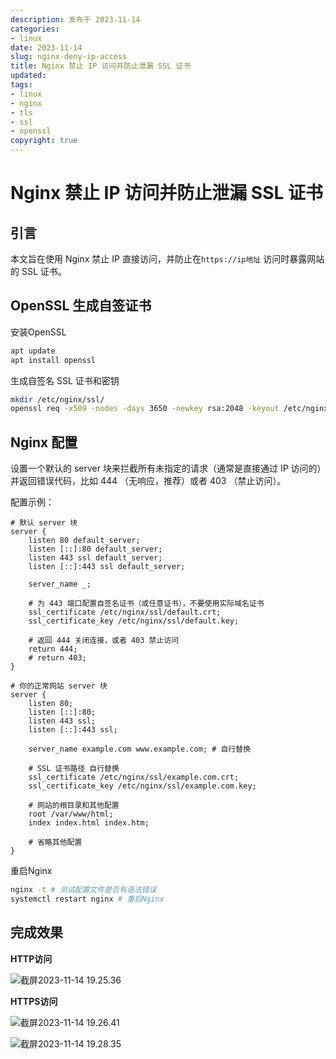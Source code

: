 ```yaml
---
description: 发布于 2023-11-14
categories:
- linux
date: 2023-11-14
slug: nginx-deny-ip-access
title: Nginx 禁止 IP 访问并防止泄漏 SSL 证书
updated: 
tags: 
- linux
- nginx
- tls
- ssl
- openssl
copyright: true
---
```


# Nginx 禁止 IP 访问并防止泄漏 SSL 证书

## 引言

本文旨在使用 Nginx 禁止 IP 直接访问，并防止在`https://ip地址` 访问时暴露网站的 SSL 证书。

## OpenSSL 生成自签证书

安装OpenSSL

```bash
apt update
apt install openssl
```

生成自签名 SSL 证书和密钥

```bash
mkdir /etc/nginx/ssl/
openssl req -x509 -nodes -days 3650 -newkey rsa:2048 -keyout /etc/nginx/ssl/default.key -out /etc/nginx/ssl/default.crt
```

## Nginx 配置

设置一个默认的 server 块来拦截所有未指定的请求（通常是直接通过 IP 访问的）并返回错误代码，比如 444 （无响应，推荐）或者 403 （禁止访问）。

配置示例：

```nginx
# 默认 server 块
server {
    listen 80 default_server;
    listen [::]:80 default_server;
    listen 443 ssl default_server;
    listen [::]:443 ssl default_server;
    
    server_name _;
    
    # 为 443 端口配置自签名证书（或任意证书），不要使用实际域名证书
    ssl_certificate /etc/nginx/ssl/default.crt;
    ssl_certificate_key /etc/nginx/ssl/default.key;

    # 返回 444 关闭连接，或者 403 禁止访问
    return 444;
    # return 403;
}

# 你的正常网站 server 块
server {
    listen 80;
    listen [::]:80;
    listen 443 ssl;
    listen [::]:443 ssl;

    server_name example.com www.example.com; # 自行替换

    # SSL 证书路径 自行替换
    ssl_certificate /etc/nginx/ssl/example.com.crt;
    ssl_certificate_key /etc/nginx/ssl/example.com.key;

    # 网站的根目录和其他配置
    root /var/www/html;
    index index.html index.htm;
    
    # 省略其他配置
}
```

重启Nginx

```bash
nginx -t # 测试配置文件是否有语法错误
systemctl restart nginx # 重启Nginx
```

## 完成效果

**HTTP访问**

![截屏2023-11-14 19.25.36](https://media.opennet.top/i/2023/11/14/vutzhv-0.png)

**HTTPS访问**

![截屏2023-11-14 19.26.41](https://media.opennet.top/i/2023/11/14/vvimoq-0.png)

![截屏2023-11-14 19.28.35](https://media.opennet.top/i/2023/11/14/vwpae9-0.png)
